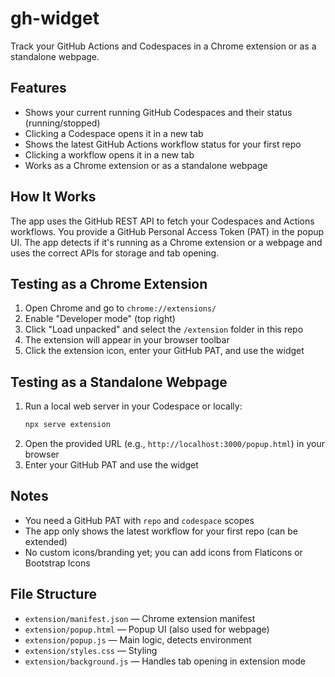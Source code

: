 # gh-widget

Track your GitHub Actions and Codespaces in a Chrome extension or as a standalone webpage.

## Features

- Shows your current running GitHub Codespaces and their status (running/stopped)
- Clicking a Codespace opens it in a new tab
- Shows the latest GitHub Actions workflow status for your first repo
- Clicking a workflow opens it in a new tab
- Works as a Chrome extension or as a standalone webpage

## How It Works

The app uses the GitHub REST API to fetch your Codespaces and Actions workflows. You provide a GitHub Personal Access Token (PAT) in the popup UI. The app detects if it's running as a Chrome extension or a webpage and uses the correct APIs for storage and tab opening.

## Testing as a Chrome Extension

1. Open Chrome and go to `chrome://extensions/`
2. Enable "Developer mode" (top right)
3. Click "Load unpacked" and select the `/extension` folder in this repo
4. The extension will appear in your browser toolbar
5. Click the extension icon, enter your GitHub PAT, and use the widget

## Testing as a Standalone Webpage

1. Run a local web server in your Codespace or locally:
   ```bash
   npx serve extension
   ```
2. Open the provided URL (e.g., `http://localhost:3000/popup.html`) in your browser
3. Enter your GitHub PAT and use the widget

## Notes

- You need a GitHub PAT with `repo` and `codespace` scopes
- The app only shows the latest workflow for your first repo (can be extended)
- No custom icons/branding yet; you can add icons from Flaticons or Bootstrap Icons

## File Structure

- `extension/manifest.json` — Chrome extension manifest
- `extension/popup.html` — Popup UI (also used for webpage)
- `extension/popup.js` — Main logic, detects environment
- `extension/styles.css` — Styling
- `extension/background.js` — Handles tab opening in extension mode
